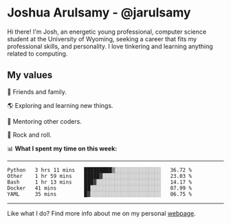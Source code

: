 # Joshua Arulsamy - @jarulsamy

Hi there! I'm Josh, an energetic young professional, computer science student at the University of Wyoming, seeking a career that fits my professional skills, and personality. I love tinkering and learning anything related to computing.

## My values

:yellow_heart: Friends and family.

:earth_americas: Exploring and learning new things.

:book: Mentoring other coders.

:guitar: Rock and roll.

:bar_chart: **What I spent my time on this week:**

------
<!--START_SECTION:waka-->
```text
Python   3 hrs 11 mins   █████████▒░░░░░░░░░░░░░░░   36.72 % 
Other    1 hr 59 mins    █████▓░░░░░░░░░░░░░░░░░░░   23.03 % 
Bash     1 hr 13 mins    ███▓░░░░░░░░░░░░░░░░░░░░░   14.17 % 
Docker   41 mins         ██░░░░░░░░░░░░░░░░░░░░░░░   07.99 % 
YAML     35 mins         █▓░░░░░░░░░░░░░░░░░░░░░░░   06.75 % 
```
<!--END_SECTION:waka-->
------

Like what I do? Find more info about me on my personal [webpage](https://arulsamy.me).
